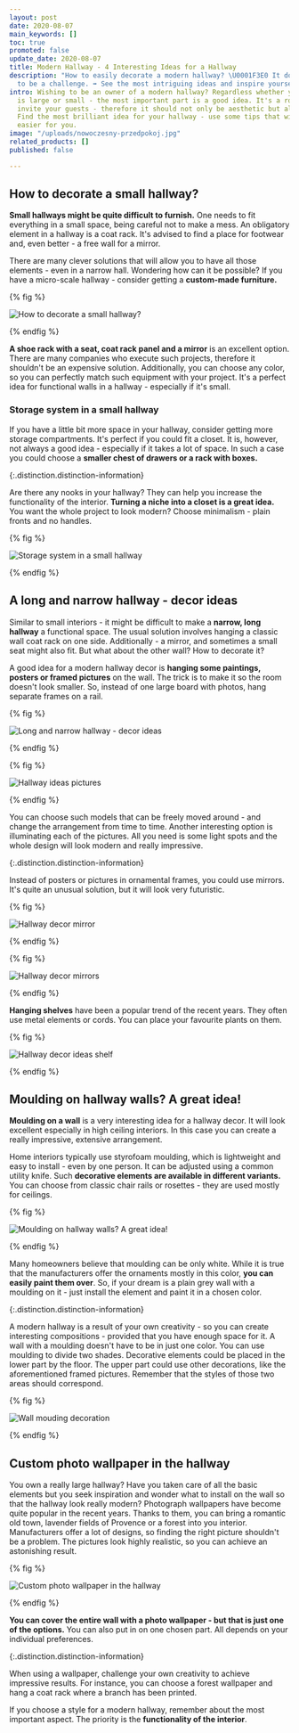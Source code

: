```yaml
---
layout: post
date: 2020-08-07
main_keywords: []
toc: true
promoted: false
update_date: 2020-08-07
title: Modern Hallway - 4 Interesting Ideas for a Hallway
description: "How to easily decorate a modern hallway? \U0001F3E0 It doesn't have
  to be a challenge. ➡️ See the most intriguing ideas and inspire yourself."
intro: Wishing to be an owner of a modern hallway? Regardless whether your interior
  is large or small - the most important part is a good idea. It's a room that should
  invite your guests - therefore it should not only be aesthetic but also functional.
  Find the most brilliant idea for your hallway - use some tips that will make it
  easier for you.
image: "/uploads/nowoczesny-przedpokoj.jpg"
related_products: []
published: false

---
```

## How to decorate a small hallway?

**Small hallways might be quite difficult to furnish.** One needs to fit everything in a small space, being careful not to make a mess. An obligatory element in a hallway is a coat rack. It's advised to find a place for footwear and, even better - a free wall for a mirror.

There are many clever solutions that will allow you to have all those elements - even in a narrow hall. Wondering how can it be possible? If you have a micro-scale hallway - consider getting a **custom-made furniture.**

{% fig %}

![How to decorate a small hallway?](/uploads/maly-przedpokoj.jpg "How to decorate a small hallway?")

{% endfig %}

**A shoe rack with a seat, coat rack panel and a mirror** is an excellent option. There are many companies who execute such projects, therefore it shouldn't be an expensive solution. Additionally, you can choose any color, so you can perfectly match such equipment with your project. It's a perfect idea for functional walls in a hallway - especially if it's small.

### Storage system in a small hallway

If you have a little bit more space in your hallway, consider getting more storage compartments. It's perfect if you could fit a closet. It is, however, not always a good idea - especially if it takes a lot of space. In such a case you could choose a **smaller chest of drawers or a rack with boxes.**

{:.distinction.distinction-information}

Are there any nooks in your hallway? They can help you increase the functionality of the interior. **Turning a niche into a closet is a great idea.** You want the whole project to look modern? Choose minimalism - plain fronts and no handles.

{% fig %}

![Storage system in a small hallway](/uploads/duzy-bialy-nowoczesny-przedpokoj.jpg "Storage system in a small hallway")

{% endfig %}

## A long and narrow hallway - decor ideas

Similar to small interiors - it might be difficult to make a **narrow, long hallway** a functional space. The usual solution involves hanging a classic wall coat rack on one side. Additionally - a mirror, and sometimes a small seat might also fit. But what about the other wall? How to decorate it?

A good idea for a modern hallway decor is **hanging some paintings, posters or framed pictures** on the wall. The trick is to make it so the room doesn't look smaller. So, instead of one large board with photos, hang separate frames on a rail.

{% fig %}

![Long and narrow hallway - decor ideas](/uploads/obrazy-na-scianie.jpg "Long and narrow hallway - decor ideas")

{% endfig %}

{% fig %}

![Hallway ideas pictures](/uploads/nowoczesny-przedpokoj-obrazy.jpg "Hallway ideas pictures")

{% endfig %}

You can choose such models that can be freely moved around - and change the arrangement from time to time. Another interesting option is illuminating each of the pictures. All you need is some light spots and the whole design will look modern and really impressive.

{:.distinction.distinction-information}

Instead of posters or pictures in ornamental frames, you could use mirrors. It's quite an unusual solution, but it will look very futuristic.

{% fig %}

![Hallway decor mirror](/uploads/lustra-na-scianie.jpg "Hallway decor mirror")

{% endfig %}

{% fig %}

![Hallway decor mirrors](/uploads/rozne-lustra-na-scianie.jpg "Hallway decor mirrors")

{% endfig %}

**Hanging shelves** have been a popular trend of the recent years. They often use metal elements or cords. You can place your favourite plants on them.

{% fig %}

![Hallway decor ideas shelf](/uploads/polki-z-kwiatami-przedpokoj.jpg "Hallway decor ideas shelf")

{% endfig %}

## Moulding on hallway walls? A great idea!

**Moulding on a wall** is a very interesting idea for a hallway decor. It will look excellent especially in high ceiling interiors. In this case you can create a really impressive, extensive arrangement.

Home interiors typically use styrofoam moulding, which is lightweight and easy to install - even by one person. It can be adjusted using a common utility knife. Such **decorative elements are available in different variants.** You can choose from classic chair rails or rosettes - they are used mostly for ceilings.

{% fig %}

![Moulding on hallway walls? A great idea!](/uploads/sztukateria-na-scianie-korytarz.jpg "Moulding on hallway walls? A great idea!")

{% endfig %}

Many homeowners believe that moulding can be only white. While it is true that the manufacturers offer the ornaments mostly in this color, **you can easily paint them over**. So, if your dream is a plain grey wall with a moulding on it - just install the element and paint it in a chosen color.

{:.distinction.distinction-information}

A modern hallway is a result of your own creativity - so you can create interesting compositions - provided that you have enough space for it. A wall with a moulding doesn't have to be in just one color. You can use moulding to divide two shades. Decorative elements could be placed in the lower part by the floor. The upper part could use other decorations, like the aforementioned framed pictures. Remember that the styles of those two areas should correspond.

{% fig %}

![Wall mouding decoration](/uploads/sztukateria-na-scianie-przedpokoj.jpg "Wall mouding decoration")

{% endfig %}

## Custom photo wallpaper in the hallway

You own a really large hallway? Have you taken care of all the basic elements but you seek inspiration and wonder what to install on the wall so that the hallway look really modern? Photograph wallpapers have become quite popular in the recent years. Thanks to them, you can bring a romantic old town, lavender fields of Provence or a forest into you interior. Manufacturers offer a lot of designs, so finding the right picture shouldn't be a problem. The pictures look highly realistic, so you can achieve an astonishing result.

{% fig %}

![Custom photo wallpaper in the hallway](/uploads/nowoczesny-przedpokoj-fototapeta.jpg "Custom photo wallpaper in the hallway")

{% endfig %}

**You can cover the entire wall with a photo wallpaper - but that is just one of the options.** You can also put in on one chosen part. All depends on your individual preferences.

{:.distinction.distinction-information}

When using a wallpaper, challenge your own creativity to achieve impressive results. For instance, you can choose a forest wallpaper and hang a coat rack where a branch has been printed.

If you choose a style for a modern hallway, remember about the most important aspect. The priority is the **functionality of the interior**.